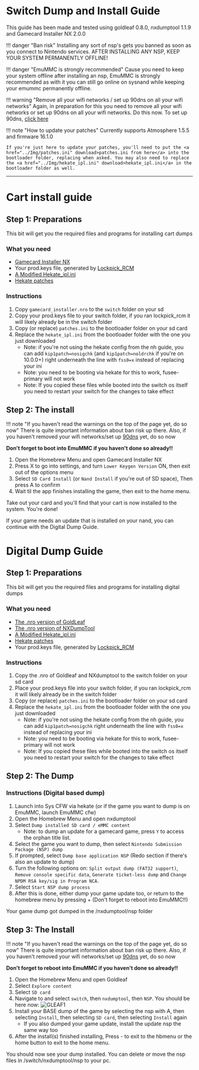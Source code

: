 # Switch Dump and Install Guide
This guide has been made and tested using goldleaf 0.8.0, nxdumptool 1.1.9 and Gamecard Installer NX 2.0.0

!!! danger "Ban risk"
	Installing any sort of nsp's gets you banned as soon as you connect to Nintendo services. AFTER INSTALLING ANY NSP, KEEP YOUR SYSTEM PERMANENTLY OFFLINE!

!!! danger "EmuMMC is strongly recommended"
	Cause you need to keep your system offline after installing an nsp, EmuMMC is strongly recommended as with it you can still go online on sysnand while keeping your emummc permanently offline.

!!! warning "Remove all your wifi networks / set up 90dns on all your wifi networks"
	Again, in preparation for this you need to remove all your wifi networks or set up 90dns on all your wifi networks. Do this now. To set up 90dns, [click here](https://gitlab.com/a/90dns#usage-on-switch)

!!! note "How to update your patches"
	Currently supports Atmosphere 1.5.5 and firmware 16.1.0

	If you're just here to update your patches, you'll need to put the <a href="../Img/patches.ini" download>patches.ini from here</a> into the bootloader folder, replacing when asked. You may also need to replace the <a href="../Img/hekate_ipl.ini" download>hekate_ipl.ini</a> in the bootloader folder as well.

-----

# Cart install guide 

## Step 1: Preparations
This bit will get you the required files and programs for installing cart dumps

### What you need
- [Gamecard Installer NX](https://vps.suchmeme.nl/git/mudkip/Gamecard-Installer-NX/releases)
- Your prod.keys file, generated by [Lockpick_RCM](https://vps.suchmeme.nl/git/mudkip/Lockpick_RCM/releases)
- <a href="../Img/hekate_ipl.ini" download>A Modified Hekate_ipl.ini</a>
- <a href="../Img/patches.ini" download>Hekate patches</a>

### Instructions
1. Copy `gamecard_installer.nro` to the `switch` folder on your sd
2. Copy your prod.keys file to your switch folder, if you ran lockpick_rcm it will likely already be in the switch folder
3. Copy (or replace) `patches.ini` to the bootloader folder on your sd card
4. Replace the `hekate_ipl.ini` from the bootloader folder with the one you just downloaded
	- Note: if you're not using the hekate config from the nh guide, you can add `kip1patch=nosigchk` (and `kip1patch=noldrchk` if you're on 10.0.0+) right underneath the line with `fss0=x` instead of replacing your ini
	- Note: you need to be booting via hekate for this to work, fusee-primary will not work
	- Note: If you copied these files while booted into the switch os itself you need to restart your switch for the changes to take effect

## Step 2: The install

!!! note "If you haven't read the warnings on the top of the page yet, do so now"
	There is quite important information about ban risk up there.
	Also, if you haven't removed your wifi networks/set up [90dns](https://gitlab.com/a/90dns#usage-on-switch) yet, do so now

**Don't forget to boot into EmuMMC if you haven't done so already!!**

1. Open the Homebrew Menu and open Gamecard Installer NX
2. Press X to go into settings, and turn `Lower Keygen Version` ON, then exit out of the options menu
3. Select `SD Card Install` (or `Nand Install` if you're out of SD space), Then press A to confirm
4. Wait til the app finishes installing the game, then exit to the home menu. 

Take out your card and you'll find that your cart is now installed to the system. You're done!

If your game needs an update that is installed on your nand, you can continue with the Digital Dump Guide.

# Digital Dump Guide

## Step 1: Preparations 
This bit will get you the required files and programs for installing digital dumps

### What you need
- [The .nro version of GoldLeaf](https://github.com/XorTroll/Goldleaf/releases)
- [The .nro version of NXDumpTool](https://github.com/DarkMatterCore/nxdumptool/releases)
- <a href="../Img/hekate_ipl.ini" download>A Modified Hekate_ipl.ini</a>
- <a href="../Img/patches.ini" download>Hekate patches</a>
- Your prod.keys file, generated by [Lockpick_RCM](https://vps.suchmeme.nl/git/mudkip/Lockpick_RCM/releases)

### Instructions
1. Copy the .nro of Goldleaf and NXdumptool to the switch folder on your sd card
2. Place your prod.keys file into your switch folder, if you ran lockpick_rcm it will likely already be in the switch folder
3. Copy (or replace) `patches.ini` to the bootloader folder on your sd card
4. Replace the `hekate_ipl.ini` from the bootloader folder with the one you just downloaded
	- Note: if you're not using the hekate config from the nh guide, you can add `kip1patch=nosigchk` right underneath the line with `fss0=x` instead of replacing your ini
	- Note: you need to be booting via hekate for this to work, fusee-primary will not work
	- Note: If you copied these files while booted into the switch os itself you need to restart your switch for the changes to take effect

## Step 2: The Dump

### Instructions (Digital based dump)
1. Launch into Sys CFW via hekate (or if the game you want to dump is on EmuMMC, launch EmuMMC cfw)
2. Open the Homebrew Menu and open nxdumptool
3. Select `Dump installed SD card / eMMC content`
	- Note: to dump an update for a gamecard game, press `Y` to access the orphan title list.
4. Select the game you want to dump, then select `Nintendo Submission Package (NSP) dump`
5. If prompted, select `Dump base application NSP` (Redo  section if there's also an update to dump)
6. Turn the following options on: `Split output dump (FAT32 support)`, `Remove console specific data`, `Generate ticket-less dump` and `Change NPDM RSA key/sig in Program NCA`.
7. Select `Start NSP dump process`
8. After this is done, either dump your game update too, or return to the homebrew menu by pressing + (Don't forget to reboot into EmuMMC!!)

Your game dump got dumped in the /nxdumptool/nsp folder

## Step 3: The Install

!!! note "If you haven't read the warnings on the top of the page yet, do so now"
	There is quite important information about ban risk up there.
	Also, if you haven't removed your wifi networks/set up [90dns](https://gitlab.com/a/90dns#usage-on-switch) yet, do so now

**Don't forget to reboot into EmuMMC if you haven't done so already!!**

1. Open the Homebrew Menu and open Goldleaf
2. Select `Explore content`
3. Select `SD card`
4. Navigate to and select `switch`, then `nxdumptool`, then `NSP`. You should be here now:
![GLEAF1](Img/Folder_GOLDLEAF.png)
6. Install your BASE dump of the game by selecting the nsp with A, then selecting `Install`, then selecting `SD card`, then selecting `Install` again
	- If you also dumped your game update, install the update nsp the same way too
7. After the install(s) finished installing, Press - to exit to the hbmenu or the home button to exit to the home menu.

You should now see your dump installed. You can delete or move the nsp files in /switch/nxdumptool/nsp to your pc.
